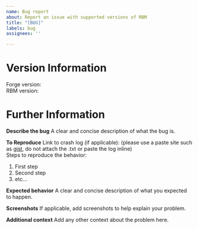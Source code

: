 ```yaml
---
name: Bug report
about: Report an issue with supported versions of RBM
title: "[BUG]"
labels: bug
assignees: ''

---
```


# Version Information

Forge version:  
RBM version:

# Further Information

**Describe the bug**
A clear and concise description of what the bug is.

**To Reproduce**
Link to crash log (if applicable): (please use a paste site such as [gist](https://gist.github.com/), do not attach the .txt or paste
the log inline)\
Steps to reproduce the behavior:

1. First step
2. Second step
3. etc...

**Expected behavior**
A clear and concise description of what you expected to happen.

**Screenshots**
If applicable, add screenshots to help explain your problem.

**Additional context**
Add any other context about the problem here.
